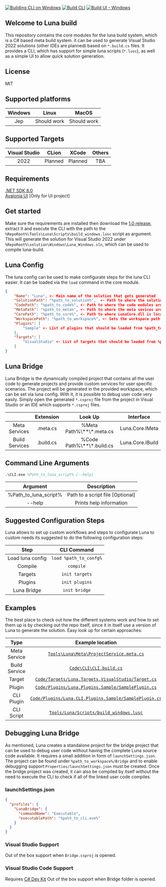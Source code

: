 [![Building CLI on Windows](https://github.com/GlitchedFlow/luna-build/actions/workflows/dotnet_generate_and_build_cli.yml/badge.svg?branch=main)](https://github.com/GlitchedFlow/luna-build/actions/workflows/dotnet_generate_and_build_cli.yml)
[![Build CLI](https://github.com/GlitchedFlow/luna-build/actions/workflows/dotnet_test_cli.yml/badge.svg?branch=main)](https://github.com/GlitchedFlow/luna-build/actions/workflows/dotnet_test_cli.yml)
[![Build UI - Windows](https://github.com/GlitchedFlow/luna-build/actions/workflows/dotnet-desktop.yml/badge.svg)](https://github.com/GlitchedFlow/luna-build/actions/workflows/dotnet-desktop.yml)

## Welcome to Luna build

This repository contains the core modules for the luna build system, which is a C# based meta build system. it can be used to generate Visual Studio 2022 solutions (other IDEs are planned) based on `*.build.cs` files. It provides a CLI, which has support for simple luna scripts (`*.lusc`), as well as a simple UI to allow quick solution generation.

## License
MIT

## Supported platforms
|Windows|Linux|MacOS|
|:--:|:--:|:--:|
|Jep|Should work|Should work|

## Supported Targets
|Visual Studio|CLion|XCode|Others|
|:--:|:--:|:--:|:--:|
|2022|Planned|Planned|TBA|

## Requirements
[.NET SDK 8.0](https://dotnet.microsoft.com/en-us/download/dotnet)
<br>
[Avalonia UI](https://marketplace.visualstudio.com/items?itemName=AvaloniaTeam.AvaloniaVS) [Only for UI project]

## Get started
Make sure the requirements are installed then download the [1.0 release](https://github.com/GlitchedFlow/luna-build/releases/tag/v1.0), extract it and execute the CLI with the path to the `%RepoRoot%\Tools\Luna\Scripts\build_windows.lusc` script as argument. This will generate the solution for Visual Studio 2022 under `%RepoRoot%\solution\Windows\Luna_Windows.sln`, which can be used to compile luna-build.

## Luna Config
The luna config can be used to make configurate steps for the luna CLI easier. It can be loaded via the `load` command in the core module.
```json
{
	"Name": "Luna", <- Main name of the solution that gets generated
	"SolutionPath": "%path_to_solution%",  <- Path to where the solution should be generated
	"CodePath": "%path_to_code%", <- Path to where the code modules are located which contain *.build.cs files
	"MetaPath": "%path_to_meta%", <- Path to where the meta sevices are located which contain *.meta.cs files
	"CorePath": "%path_to_core%", <- Path to where LunaCore.dll is located [OPTIONAL]
	"WorkspacePath": "%path_to_workspace%", <- Sets the workspace path for luna. Used for plugin and target look ups
	"Plugins": [
		"Sample" <- List of plugins that should be loaded from %path_to_workspace%/Plugins/ or %path_to_luna%/Plugins/
	],
	"Targets": [
		"VisualStudio" <- List of targets that should be loaded from %path_to_workspace%/Targets/ or %path_to_luna%/Targets/
	]
}
```

## Luna Bridge
Luna Bridge is the dynamically compiled project that contains all the user code to generate projects and provide custom services for user specific scenarios. The project will be generated in the provided workspace, which can be set via luna config. With it, it is possible to debug user code very easily. Simply open the generated `*.csproj` file from the project in Visual Studio or an IDE which supports `*.csproj` files.

||Extension|Look Up|Interface|
|:--:|:--:|:--:|:--:|
|Meta Services|.meta.cs|%Meta Path%\\**\\*.meta.cs|Luna.Core.IMeta
|Build Services|.build.cs|%Code Path%\\**\\*.build.cs|Luna.Core.IBuild

## Command Line Arguments
```ps
.\CLI.exe %Path_to_luna_script% [--help]
```
|Argument|Description|
|:--:|:--:|
|%Path_to_luna_script%|Path to a script file [Optional]|
|--help| Prints help information|

## Suggested Configuration Steps
Luna allows to set up custom workflows and steps to configurate Luna to custom needs its suggested to do the following configuration steps:

|Step|CLI Command|
|:--:|:--:|
|Load luna config|`load %path_to_confg%`|
|Compile|`compile`|
|Targets|`init targets`|
|Plugins|`init plugins`|
|Luna Bridge|`init bridge`|

## Examples
The best place to check out how the different systems work and how to set them up is by checking out the repo itself,
since it in itself use a version of Luna to generate the solution. Easy look up for certain approaches:

|Type|Example location|
|:--:|:--:|
|Meta Service|[`Tools\Luna\Meta\ProjectService.meta.cs`](https://github.com/GlitchedFlow/luna-build/blob/main/Tools/Luna/Meta/ProjectService.meta.cs)|
|Build Service|[`Code\CLI\CLI.build.cs`](https://github.com/GlitchedFlow/luna-build/blob/main/Code/CLI/CLI.build.cs)|
|Target|[`Code/Targets/Luna.Targets.VisualStudio/Target.cs`](https://github.com/GlitchedFlow/luna-build/blob/main/Code/Targets/Luna.Targets.VisualStudio/Target.cs)|
|Plugin|[`Code/Plugins/Luna.Plugins.Sample/SamplePlugin.cs`](https://github.com/GlitchedFlow/luna-build/blob/main/Code/Plugins/Luna.Plugins.Sample/SamplePlugin.cs)
|CLI Plugin|[`Code/Plugins/Luna.CLI.Plugins.Sample/SamplePlugin.cs`](https://github.com/GlitchedFlow/luna-build/blob/main/Code/Plugins/Luna.CLI.Plugins.Sample/SamplePlugin.cs)
|CLI Script|[`Tools/Luna/Scripts/build_windows.lusc`](https://github.com/GlitchedFlow/luna-build/blob/main/Tools/Luna/Scripts/build_windows.lusc)

## Debugging Luna Bridge
As mentioned, Luna creates a standalone project for the bridge project that can be used to debug user code without having the complete Luna source code available. It requires a small addition in form of `launchSettings.json`. The project can be found under `%path_to_workspace%/Bridge` and to enable debugging support `Properties/launchSettings.json` must be created. Once the bridge project was created, it can also be compiled by itself without the need to execute the CLI to check if all of the linked user code compiles.

### launchSettings.json
```json
{
  "profiles": {
	"LunaBridge": {
	  "commandName": "Executable",
	  "executablePath": "%path_to_cli.exe%"
	}
  }
}
```
### Visual Studio Support
Out of the box support when `Bridge.csproj` is opened.
### Visual Studio Code Support
Requires [C# Dev Kit](https://marketplace.visualstudio.com/items?itemName=ms-dotnettools.csdevkit)
Out of the box support when Bridge folder is opened.
